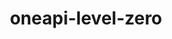 ---
title: "oneapi-level-zero"
layout: cache
categories: [package, develop]
meta: {"compilers": ["intel-oneapi-compilers@2025.1.0"], "num_specs": 8, "num_specs_by_stack": {"e4s-oneapi": 8, "root": 8}, "oss": ["ubuntu22.04"], "platforms": ["linux"], "stacks": ["e4s-oneapi", "root"], "targets": ["x86_64_v3"], "versions": ["1.17.2"]}
spec_details: [{"compiler": "intel-oneapi-compilers@2025.1.0", "hash": "cxjhy6h34jvkhm3f37vxorl7gpakrilz", "os": "ubuntu22.04", "platform": "linux", "size": "-", "stacks": ["e4s-oneapi", "root"], "target": "x86_64_v3", "variants": ["build_system=cmake", "build_type=Release", "generator=make", "~ipo"], "versions": ["1.17.2"]}, {"compiler": "intel-oneapi-compilers@2025.1.0", "hash": "eb26bfyefgq7krcjprl7oenabfhzrjfp", "os": "ubuntu22.04", "platform": "linux", "size": "-", "stacks": ["e4s-oneapi", "root"], "target": "x86_64_v3", "variants": ["build_system=cmake", "build_type=Release", "generator=make", "~ipo"], "versions": ["1.17.2"]}, {"compiler": "intel-oneapi-compilers@2025.1.0", "hash": "gbkqa67v3jadwbm62vhuxonikc4exfig", "os": "ubuntu22.04", "platform": "linux", "size": "-", "stacks": ["e4s-oneapi", "root"], "target": "x86_64_v3", "variants": ["build_system=cmake", "build_type=Release", "generator=make", "~ipo"], "versions": ["1.17.2"]}, {"compiler": "intel-oneapi-compilers@2025.1.0", "hash": "hmt7adun4jbq2tojzovmhbe7bckrjnpm", "os": "ubuntu22.04", "platform": "linux", "size": "-", "stacks": ["e4s-oneapi", "root"], "target": "x86_64_v3", "variants": ["build_system=cmake", "build_type=Release", "generator=make", "~ipo"], "versions": ["1.17.2"]}, {"compiler": "intel-oneapi-compilers@2025.1.0", "hash": "kcjtfc4ppr7777yflyu5ehdqceezyrpe", "os": "ubuntu22.04", "platform": "linux", "size": "-", "stacks": ["e4s-oneapi", "root"], "target": "x86_64_v3", "variants": ["build_system=cmake", "build_type=Release", "generator=make", "~ipo"], "versions": ["1.17.2"]}, {"compiler": "intel-oneapi-compilers@2025.1.0", "hash": "obvkr6pzyhpswdih35z7rvytuftgaad3", "os": "ubuntu22.04", "platform": "linux", "size": "-", "stacks": ["e4s-oneapi", "root"], "target": "x86_64_v3", "variants": ["build_system=cmake", "build_type=Release", "generator=make", "~ipo"], "versions": ["1.17.2"]}, {"compiler": "intel-oneapi-compilers@2025.1.0", "hash": "xrrck7y3t2p4itnrzwjvl7p3kpobxnez", "os": "ubuntu22.04", "platform": "linux", "size": "-", "stacks": ["e4s-oneapi", "root"], "target": "x86_64_v3", "variants": ["build_system=cmake", "build_type=Release", "generator=make", "~ipo"], "versions": ["1.17.2"]}, {"compiler": "intel-oneapi-compilers@2025.1.0", "hash": "zjxfuphjqmre24e7ft6zt2ys6budvzkt", "os": "ubuntu22.04", "platform": "linux", "size": "-", "stacks": ["e4s-oneapi", "root"], "target": "x86_64_v3", "variants": ["build_system=cmake", "build_type=Release", "generator=make", "~ipo"], "versions": ["1.17.2"]}]
---